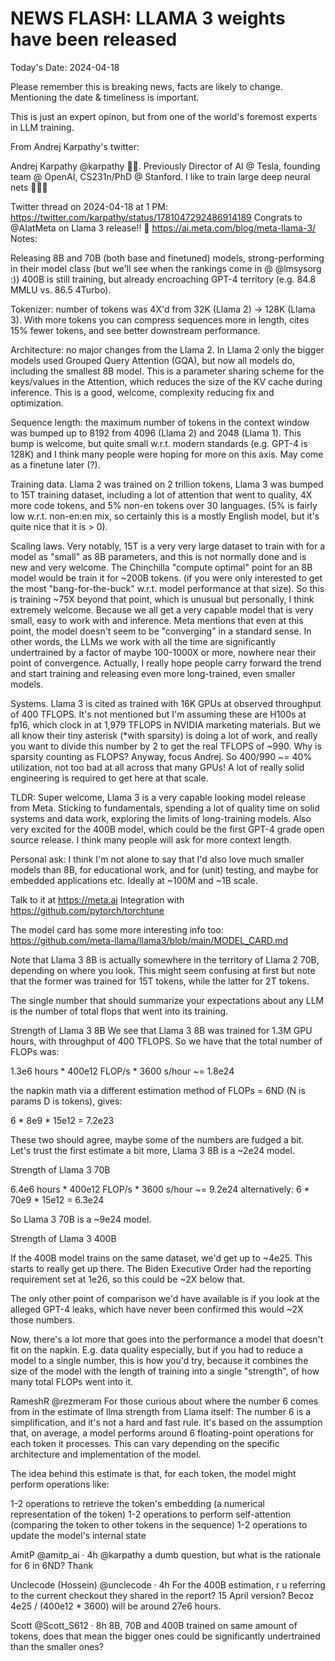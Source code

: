 # NEWS FLASH: LLAMA 3 weights have been released 

Today's Date: 2024-04-18

Please remember this is breaking news, facts are likely to change. Mentioning the date & timeliness is important.

This is just an expert opinon, but from one of the world's foremost experts in LLM training.

From Andrej Karpathy's twitter:


Andrej Karpathy
@karpathy
🧑‍🍳. Previously Director of AI @ Tesla, founding team @ OpenAI, CS231n/PhD @ Stanford. I like to train large deep neural nets 🧠🤖💥

Twitter thread on 2024-04-18 at 1 PM: https://twitter.com/karpathy/status/1781047292486914189
Congrats to 
@AIatMeta
 on Llama 3 release!! 🎉
https://ai.meta.com/blog/meta-llama-3/
Notes:

Releasing 8B and 70B (both base and finetuned) models, strong-performing in their model class (but we'll see when the rankings come in @ 
@lmsysorg
  :))
400B is still training, but already encroaching GPT-4 territory (e.g. 84.8 MMLU vs. 86.5 4Turbo).

Tokenizer: number of tokens was 4X'd from 32K (Llama 2) -> 128K (Llama 3). With more tokens you can compress sequences more in length, cites 15% fewer tokens, and see better downstream performance.

Architecture: no major changes from the Llama 2. In Llama 2 only the bigger models used Grouped Query Attention (GQA), but now all models do, including the smallest 8B model. This is a parameter sharing scheme for the keys/values in the Attention, which reduces the size of the KV cache during inference. This is a good, welcome, complexity reducing fix and optimization.

Sequence length: the maximum number of tokens in the context window was bumped up to 8192 from 4096 (Llama 2) and 2048 (Llama 1). This bump is welcome, but quite small w.r.t. modern standards (e.g. GPT-4 is 128K) and I think many people were hoping for more on this axis. May come as a finetune later (?).

Training data. Llama 2 was trained on 2 trillion tokens, Llama 3 was bumped to 15T training dataset, including a lot of attention that went to quality, 4X more code tokens, and 5% non-en tokens over 30 languages. (5% is fairly low w.r.t. non-en:en mix, so certainly this is a mostly English model, but it's quite nice that it is > 0).

Scaling laws. Very notably, 15T is a very very large dataset to train with for a model as "small" as 8B parameters, and this is not normally done and is new and very welcome. The Chinchilla "compute optimal" point for an 8B model would be train it for ~200B tokens. (if you were only interested to get the most "bang-for-the-buck" w.r.t. model performance at that size). So this is training ~75X beyond that point, which is unusual but personally, I think extremely welcome. Because we all get a very capable model that is very small, easy to work with and inference. Meta mentions that even at this point, the model doesn't seem to be "converging" in a standard sense. In other words, the LLMs we work with all the time are significantly undertrained by a factor of maybe 100-1000X or more, nowhere near their point of convergence. Actually, I really hope people carry forward the trend and start training  and releasing even more long-trained, even smaller models.

Systems. Llama 3 is cited as trained with 16K GPUs at observed throughput of 400 TFLOPS. It's not mentioned but I'm assuming these are H100s at fp16, which clock in at 1,979 TFLOPS in NVIDIA marketing materials. But we all know their tiny asterisk (*with sparsity) is doing a lot of work, and really you want to divide this number by 2 to get the real TFLOPS of ~990. Why is sparsity counting as FLOPS? Anyway, focus Andrej. So 400/990 ~=  40% utilization, not too bad at all across that many GPUs! A lot of really solid engineering is required to get here at that scale.

TLDR: Super welcome, Llama 3 is a very capable looking model release from Meta. Sticking to fundamentals, spending a lot of quality time on solid systems and data work, exploring the limits of long-training models. Also very excited for the 400B model, which could be the first GPT-4 grade open source release. I think many people will ask for more context length. 

Personal ask: I think I'm not alone to say that I'd also love much smaller models than 8B, for educational work, and for (unit) testing, and maybe for embedded applications etc. Ideally at ~100M and ~1B scale.

Talk to it at https://meta.ai
Integration with https://github.com/pytorch/torchtune


The model card has some more interesting info too:
https://github.com/meta-llama/llama3/blob/main/MODEL_CARD.md

Note that Llama 3 8B is actually somewhere in the territory of Llama 2 70B, depending on where you look. This might seem confusing at first but note that the former was trained for 15T tokens, while the latter for 2T tokens.

The single number that should summarize your expectations about any LLM is the number of total flops that went into its training.

Strength of Llama 3 8B
We see that Llama 3 8B was trained for 1.3M GPU hours, with throughput of 400 TFLOPS. So we have that the total number of FLOPs was:

1.3e6 hours * 400e12 FLOP/s * 3600 s/hour ~= 1.8e24

the napkin math via a different estimation method of FLOPs = 6ND (N is params D is tokens), gives:

6 * 8e9 * 15e12 = 7.2e23

These two should agree, maybe some of the numbers are fudged a bit. Let's trust the first estimate a bit more, Llama 3 8B is a ~2e24 model.

Strength of Llama 3 70B

6.4e6 hours * 400e12 FLOP/s * 3600 s/hour ~= 9.2e24
alternatively:
6 * 70e9 * 15e12 = 6.3e24

So Llama 3 70B is a ~9e24 model.

Strength of Llama 3 400B

If the 400B model trains on the same dataset, we'd get up to ~4e25. This starts to really get up there. The Biden Executive Order had the reporting requirement set at 1e26, so this could be ~2X below that.

The only other point of comparison we'd have available is if you look at the alleged GPT-4 leaks, which have never been confirmed this would ~2X those numbers.

Now, there's a lot more that goes into the performance a model that doesn't fit on the napkin. E.g. data quality especially, but if you had to reduce a model to a single number, this is how you'd try, because it combines the size of the model with the length of training into a single "strength", of how many total FLOPs went into it.


RameshR
@rezmeram
For those curious about where the number 6 comes from in the estimate of llma strength from Llama itself:
The number 6 is a simplification, and it's not a hard and fast rule. It's based on the assumption that, on average, a model performs around 6 floating-point operations for each token it processes. This can vary depending on the specific architecture and implementation of the model.

The idea behind this estimate is that, for each token, the model might perform operations like:

1-2 operations to retrieve the token's embedding (a numerical representation of the token)
1-2 operations to perform self-attention (comparing the token to other tokens in the sequence)
1-2 operations to update the model's internal state


AmitP
@amitp_ai
·
4h
@karpathy
 a dumb question, but what is the rationale for 6 in 6ND? Thank

 
Unclecode (Hossein)
@unclecode
·
4h
For the 400B estimation, r u referring to the current checkout they shared in the report? 15 April version? Becoz 4e25 / (400e12 * 3600) will be around 27e6 hours.


Scott
@Scott_S612
·
8h
8B, 70B and 400B trained on same amount of tokens, does that mean the bigger ones could be significantly undertrained than the smaller ones?

